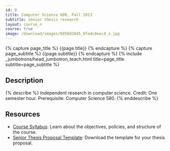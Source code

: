 ```yaml
---
id: 0
title: Computer Science 600, Fall 2013
subtitle: senior thesis research
layout: course_n
course: true
image: /download/images/685602045_0fadc8eec4_z.jpg
---
```


{% capture page_title %} {{page.title}} {% endcapture %}
{% capture page_subtitle %} {{page.subtitle}} {% endcapture %}
{% include _jumbotrons/head_jumbotron_teach.html title=page_title subtitle=page_subtitle %}

## Description

{% describe %}
Independent research in computer science. Credit: One semester hour. Prerequisite: Computer Science 580.
{% enddescribe %}

## Resources

<ul class="fa-ul">

<li><i class="fa-li fa fa-arrow-right"></i><a href="{{site.baseurl}}teaching/cs600F2013/provide/syllabus/cs60001cs600-6102011syllabus.pdf"
class="major">Course Syllabus</a>: Learn about the objectives, policies, and structure of the course.

<li><i class="fa-li fa fa-arrow-right"></i><a href="{{site.baseurl}}teaching/cs600F2013/provide/template/senior_thesis_proposal_template.zip"
class="major">Senior Thesis Proposal Template</a>: Download the template for your thesis proposal.

</ul>
